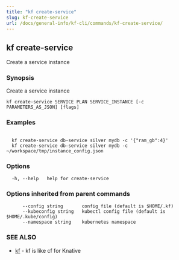 ```yaml
---
title: "kf create-service"
slug: kf-create-service
url: /docs/general-info/kf-cli/commands/kf-create-service/
---
```

## kf create-service

Create a service instance

### Synopsis

Create a service instance

```
kf create-service SERVICE PLAN SERVICE_INSTANCE [-c PARAMETERS_AS_JSON] [flags]
```

### Examples

```

  kf create-service db-service silver mydb -c '{"ram_gb":4}'
  kf create-service db-service silver mydb -c ~/workspace/tmp/instance_config.json
```

### Options

```
  -h, --help   help for create-service
```

### Options inherited from parent commands

```
      --config string       config file (default is $HOME/.kf)
      --kubeconfig string   kubectl config file (default is $HOME/.kube/config)
      --namespace string    kubernetes namespace
```

### SEE ALSO

* [kf](/docs/general-info/kf-cli/commands/kf/)	 - kf is like cf for Knative

